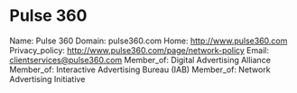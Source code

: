 
# Pulse 360

Name: Pulse 360
Domain: pulse360.com
Home: http://www.pulse360.com
Privacy_policy: http://www.pulse360.com/page/network-policy
Email: clientservices@pulse360.com
Member_of: Digital Advertising Alliance
Member_of: Interactive Advertising Bureau (IAB)
Member_of: Network Advertising Initiative
